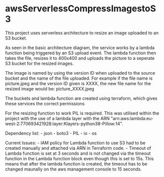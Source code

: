 # awsServerlessCompressImagestoS3

<FILL LATER>

This project uses serverless architecture to resize an image uploaded to an S3
bucket.

As seen in the basic architecture diagram, the service works by a lambda function
being triggered by an S3 upload event. The lambda function then takes the file,
resizes it to 400x400 and uploads the picture to a seperate S3 bucket for the
resized images.

The image is named by using the version ID when uploaded to the source bucket 
and the name of the file uploaded. For example if the file name is picture.jpeg 
and the version ID given is XXXX, the new file name for the resized image would be:
picture_XXXX.jpeg


The buckets and lambda function are created using terraform, which gives these
services the correct permissions

For the resizing function to work PIL is required. This was utilised within the
project with the use of a lambda layer with the ARN "arn:aws:lambda:eu-west-2:770693421928:layer:Klayers-python38-Pillow:14".

Dependency list:
    - json
    - boto3
    - PIL
    - io
    - os
    
Current Issues:
    - IAM policy for Lambda function to use S3 had to be created manually
    and attached via ARN in Terraform code.
    - Timeout of Lambda function is set at 3 seconds and is not changed via the
    timeout function in the Lambda function block even though this is set to 15s. This means that after the lambda function is created, the timeout has to be changed maunally on the aws management console to 15 seconds.
    
